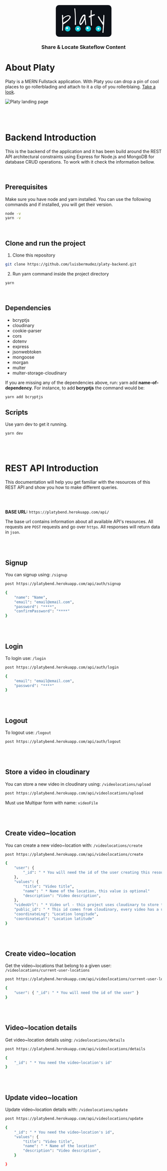 <!--
<li>9. </li>
<li>10. https://platybend.herokuapp.com/api/videolocations/videolocations/videolocations/delete</li>
<li>11. https://platybend.herokuapp.com/api/videolocations/videolocations/videolocations/updateViews</li>
</ul>
<br>
<br> -->

<div align="center" style="margin: 2rem 0;">
<svg
    style="border-radius:10px;"
    width="179"
    height="102"
    viewBox="0 0 179 102"
    fill="none"
    xmlns="http://www.w3.org/2000/svg"
>
<g clipPath="url(#clip0_2513_101591)">
<rect width="179" height="102" fill="#0d1117" />
<circle cx="38" cy="76" r="9" fill="#14c8d4" />
<circle cx="36" cy="74" r="3" fill="white" />
<circle cx="71" cy="76" r="9" fill="#14c8d4" />
<circle cx="71" cy="76" r="3" fill="white" />
<circle cx="104" cy="76" r="9" fill="#14c8d4" />
<circle cx="102" cy="74" r="3" fill="white" />
<circle cx="137" cy="76" r="9" fill="#14c8d4" />
<circle cx="137" cy="76" r="3" fill="white" />
<path
          d="M19.8125 81.4375C20.2708 77.0625 20.5208 72.8958 20.5625 68.9375C20.6458 65.0208 20.625 61.1458 20.5 57.3125C20.4167 53.4792 20.2708 49.6042 20.0625 45.6875C19.8542 41.7708 19.7292 37.625 19.6875 33.25C19.8125 32.6667 19.9583 32.2292 20.125 31.9375C20.3333 31.6042 20.8542 31.5208 21.6875 31.6875C22.5625 31.8958 23.0833 32.3958 23.25 33.1875C23.4167 33.9375 23.4583 34.7917 23.375 35.75C23.2917 36.7083 23.1667 37.6667 23 38.625C22.8333 39.5833 22.8333 40.3542 23 40.9375C24.3333 39.9792 25.75 38.9792 27.25 37.9375C28.75 36.8958 30.3125 35.9792 31.9375 35.1875C33.5625 34.3542 35.25 33.75 37 33.375C38.75 32.9583 40.5 32.9375 42.25 33.3125C44.4167 33.8125 45.9167 34.5625 46.75 35.5625C47.625 36.5208 47.9583 37.6458 47.75 38.9375C47.5833 40.1875 47 41.5833 46 43.125C45 44.625 43.7708 46.1458 42.3125 47.6875C40.8542 49.2292 39.2292 50.75 37.4375 52.25C35.6458 53.75 33.8958 55.1458 32.1875 56.4375C30.4792 57.6875 28.875 58.7917 27.375 59.75C25.9167 60.7083 24.75 61.4167 23.875 61.875C23.8333 62.375 23.7708 63.1667 23.6875 64.25C23.6458 65.2917 23.5833 66.4792 23.5 67.8125C23.4583 69.1458 23.3958 70.5417 23.3125 72C23.2708 73.4583 23.2083 74.8542 23.125 76.1875C23.0833 77.5208 23.0208 78.7083 22.9375 79.75C22.8958 80.7917 22.875 81.5625 22.875 82.0625C22.7917 82.1042 22.6458 82.1458 22.4375 82.1875C22.2292 82.2292 21.9792 82.25 21.6875 82.25C21.3958 82.2917 21.125 82.3125 20.875 82.3125C20.625 82.3542 20.4583 82.3542 20.375 82.3125C20.25 82.3125 20.125 82.1875 20 81.9375C19.875 81.7292 19.8125 81.5625 19.8125 81.4375ZM23.3125 47.1875C23.1875 47.7708 23.1458 48.5 23.1875 49.375C23.2708 50.2083 23.3542 51.1042 23.4375 52.0625C23.5625 52.9792 23.6875 53.875 23.8125 54.75C23.9375 55.625 24.0208 56.375 24.0625 57C25.6458 55.7917 27.4792 54.5625 29.5625 53.3125C31.6875 52.0625 33.7292 50.7083 35.6875 49.25C37.6875 47.7917 39.4583 46.1667 41 44.375C42.5417 42.5833 43.5625 40.5625 44.0625 38.3125C44.2292 37.4375 44.1458 36.8542 43.8125 36.5625C43.5208 36.2292 43 36 42.25 35.875C40.6667 35.5417 38.8542 35.6667 36.8125 36.25C34.7708 36.7917 32.7917 37.6042 30.875 38.6875C29 39.7708 27.3542 41.0625 25.9375 42.5625C24.5208 44.0625 23.6458 45.6042 23.3125 47.1875ZM60.7725 61.8125C61.0642 59.8958 61.2517 57.5 61.335 54.625C61.46 51.75 61.5017 48.6875 61.46 45.4375C61.46 42.1875 61.3975 38.8333 61.2725 35.375C61.1475 31.9167 60.9808 28.6458 60.7725 25.5625C60.5642 22.4375 60.3142 19.6458 60.0225 17.1875C59.7725 14.7292 59.5017 12.7917 59.21 11.375C59.585 11.125 59.8975 10.9375 60.1475 10.8125C60.4392 10.6458 60.7725 10.5625 61.1475 10.5625C61.4392 10.5625 61.6892 10.625 61.8975 10.75C62.1058 10.8333 62.2725 11.0417 62.3975 11.375C63.2308 19.5417 63.7933 27.7708 64.085 36.0625C64.4183 44.3542 64.6683 52.6042 64.835 60.8125C64.835 61.1875 64.835 61.7083 64.835 62.375C64.835 63 64.8142 63.3333 64.7725 63.375C64.1892 63.6667 63.6683 63.8125 63.21 63.8125C62.7517 63.7708 62.335 63.6458 61.96 63.4375C61.585 63.1875 61.2933 62.9167 61.085 62.625C60.8767 62.3333 60.7725 62.0625 60.7725 61.8125ZM94.9825 63.375C94.7742 62.2917 94.5867 61 94.42 59.5C94.295 57.9583 94.1492 56.4167 93.9825 54.875C93.8158 53.2917 93.6075 51.8125 93.3575 50.4375C93.1492 49.0625 92.8158 47.9375 92.3575 47.0625C90.2325 51.3958 88.3575 54.8125 86.7325 57.3125C85.1075 59.7708 83.67 61.5417 82.42 62.625C81.2117 63.6667 80.1908 64.1667 79.3575 64.125C78.5242 64.0833 77.8367 63.7083 77.295 63C76.7533 62.2917 76.3575 61.3958 76.1075 60.3125C75.8992 59.1875 75.7533 58.1458 75.67 57.1875C75.67 56.2708 75.8783 54.9792 76.295 53.3125C76.7117 51.6458 77.2742 49.8333 77.9825 47.875C78.6908 45.875 79.5242 43.8542 80.4825 41.8125C81.4825 39.7708 82.545 37.9167 83.67 36.25C84.795 34.5833 85.9617 33.2083 87.17 32.125C88.3783 31.0417 89.5867 30.5 90.795 30.5C92.5867 30.2083 93.8992 30.6042 94.7325 31.6875C95.6075 32.7292 95.7742 34.5 95.2325 37C95.2325 39.75 95.3367 42.1042 95.545 44.0625C95.795 46.0208 96.045 47.8958 96.295 49.6875C96.5867 51.4792 96.8367 53.3542 97.045 55.3125C97.295 57.2708 97.42 59.625 97.42 62.375C97.42 62.875 97.3575 63.3125 97.2325 63.6875C97.1492 64.0208 96.6492 64.1875 95.7325 64.1875C95.6075 64.1875 95.4408 64.0833 95.2325 63.875C95.0658 63.6667 94.9825 63.5 94.9825 63.375ZM91.6075 35.4375C91.1492 34.7708 90.5242 34.7083 89.7325 35.25C88.9408 35.7917 88.1075 36.6875 87.2325 37.9375C86.3575 39.1875 85.4617 40.6875 84.545 42.4375C83.6283 44.1875 82.7742 45.9583 81.9825 47.75C81.1908 49.5417 80.5033 51.25 79.92 52.875C79.3367 54.4583 78.9408 55.7708 78.7325 56.8125C78.7325 58.3125 78.9617 59.1667 79.42 59.375C79.8783 59.5417 80.4408 59.2917 81.1075 58.625C81.7742 57.9583 82.5242 57 83.3575 55.75C84.2325 54.5 85.0658 53.1667 85.8575 51.75C86.6908 50.3333 87.4617 48.9583 88.17 47.625C88.92 46.2917 89.5033 45.2083 89.92 44.375C90.295 43.5 90.5867 42.6875 90.795 41.9375C91.0033 41.1875 91.17 40.4792 91.295 39.8125C91.4617 39.1042 91.545 38.3958 91.545 37.6875C91.5867 36.9792 91.6075 36.2292 91.6075 35.4375ZM111.317 38.3125C110.901 38.5208 110.505 38.75 110.13 39C109.797 39.2083 109.463 39.4167 109.13 39.625C108.797 39.7917 108.463 39.9167 108.13 40C107.797 40.0833 107.442 40.0833 107.067 40C106.817 40 106.609 39.8542 106.442 39.5625C106.276 39.2292 106.151 38.875 106.067 38.5C105.942 38.0833 105.859 37.6875 105.817 37.3125C105.776 36.8958 105.776 36.5833 105.817 36.375L111.817 32.9375L112.192 16.9375C112.276 16.3958 112.609 16.1875 113.192 16.3125C113.776 16.3958 114.38 16.5208 115.005 16.6875C115.088 16.6875 115.213 16.7292 115.38 16.8125C115.588 16.8542 115.734 16.8958 115.817 16.9375C115.734 18.0625 115.63 19.2917 115.505 20.625C115.422 21.9167 115.338 23.2292 115.255 24.5625C115.172 25.8542 115.109 27.125 115.067 28.375C115.067 29.625 115.13 30.75 115.255 31.75L124.63 29.125C124.797 29.0833 124.922 29.2083 125.005 29.5C125.13 29.75 125.234 30.0625 125.317 30.4375C125.442 30.8125 125.526 31.1875 125.567 31.5625C125.609 31.9375 125.63 32.125 125.63 32.125L115.005 36.625C115.005 37 115.026 37.8958 115.067 39.3125C115.151 40.7292 115.234 42.4167 115.317 44.375C115.401 46.2917 115.484 48.375 115.567 50.625C115.651 52.8333 115.734 54.8958 115.817 56.8125C115.901 58.7292 115.963 60.4167 116.005 61.875C116.047 63.2917 116.067 64.1875 116.067 64.5625C115.984 65.8125 115.609 66.4375 114.942 66.4375C114.317 66.4375 113.63 66.125 112.88 65.5L111.317 38.3125ZM151.84 64.75L135.715 38.9375C135.673 38.8958 135.632 38.75 135.59 38.5C135.548 38.2083 135.527 37.9792 135.527 37.8125C135.527 37.2708 135.611 36.8125 135.777 36.4375C135.986 36.0208 136.486 35.8125 137.277 35.8125C137.444 35.8125 137.736 35.9167 138.152 36.125C138.569 36.2917 138.819 36.4583 138.902 36.625C139.819 38.0833 140.757 39.7083 141.715 41.5C142.715 43.2917 143.736 45.0833 144.777 46.875C145.861 48.6667 146.986 50.3958 148.152 52.0625C149.319 53.6875 150.548 55.0833 151.84 56.25L153.34 31.75C153.382 31.75 153.486 31.75 153.652 31.75C153.861 31.7083 154.007 31.6875 154.09 31.6875C154.465 31.6875 154.84 31.75 155.215 31.875C155.59 31.9583 155.861 32.2292 156.027 32.6875C156.069 34.1875 156.069 36.0417 156.027 38.25C156.027 40.4583 155.986 42.7292 155.902 45.0625C155.861 47.3958 155.798 49.6458 155.715 51.8125C155.673 53.9375 155.632 55.6458 155.59 56.9375C155.548 57.7708 155.465 59.0208 155.34 60.6875C155.257 62.3542 155.132 64.2292 154.965 66.3125C154.84 68.4375 154.673 70.6667 154.465 73C154.298 75.3333 154.132 77.5417 153.965 79.625C153.798 81.7083 153.652 83.5833 153.527 85.25C153.402 86.9583 153.298 88.1875 153.215 88.9375H149.965L151.84 64.75Z"
          fill="white"
        />
</g>
<defs>
<clipPath id="clip0_2513_101591">
<rect width="179" height="102" fill="white" />
</clipPath>
</defs>
</svg>
<h3>Share & Locate Skateflow Content</h3>
</div>

# About Platy

Platy is a MERN Fullstack application. With Platy you can drop a pin of cool places to go rollerblading and attach to it a clip of you rollerblaing. [Take a look](https://platywebsite.netlify.app/).

![Platy landing page](./public/images/mapAndVideoPreview.png)
<br>
<br>
<br>
<br>

# Backend Introduction

This is the backend of the application and it has been build around the REST API architectural constraints using Express for Node.js and MongoDB for database CRUD operations. To work with it check the information bellow.

<br>

## Prerequisites

Make sure you have node and yarn installed. You can use the following commands and if installed, you will get their version.

```bash
node -v
yarn -v
```

<br>

## Clone and run the project

1. Clone this repository

```sh
git clone https://github.com/luisbermudez/platy-backend.git
```

2. Run yarn command inside the project directory

```sh
yarn
```

<br>

## Dependencies

- bcryptjs
- cloudinary
- cookie-parser
- cors
- dotenv
- express
- jsonwebtoken
- mongoose
- morgan
- multer
- multer-storage-cloudinary
  <br>

If you are missing any of the dependencies above, run: yarn add **name-of-dependency**. For instance, to add **bcryptjs** the command would be:

```bash
yarn add bcryptjs
```

## Scripts

Use yarn dev to get it running.

```sh
yarn dev
```

<br>
<br>

# REST API Introduction

This documentation will help you get familiar with the resources of this REST API and show you how to make different queries.

<br>
<br>

**BASE URL:** `https://platybend.herokuapp.com/api/`

The base url contains information about all available API's resources. All requests are `POST` requests and go over `https`. All responses will return data in `json`.

<br>
<br>

## Signup

You can signup using: `/signup`

```sh
post https://platybend.herokuapp.com/api/auth/signup
```

```sh
{
	"name": "Name",
	"email": "email@email.com",
	"password": "****",
	"confirmPassword": "****"
}
```

<br>
<br>

## Login

To login use: `/login`

```sh
post https://platybend.herokuapp.com/api/auth/login
```

```sh
{
	"email": "email@email.com",
	"password": "****"
}
```

<br>
<br>

## Logout

To logout use: `/logout`

```sh
post https://platybend.herokuapp.com/api/auth/logout
```

<br>
<br>

## Store a video in cloudinary

You can store a new video in cloudinary using: `/videolocations/upload`

```sh
post https://platybend.herokuapp.com/api/videolocations/upload
```

Must use Multipar form with name: `videoFile`

<br>
<br>

## Create video~location

You can create a new video~location with: `/videolocations/create`

```sh
post https://platybend.herokuapp.com/api/videolocations/create
```

```sh
{
	"user": {
		"_id": " * You will need the id of the user creating this resource"
	},
	"values": {
		"title": "Video title",
        "name": " * Name of the location, this value is optional"
		"description": "Video description",
	},
    "videoUrl": " * Video url - this project uses cloudinary to store the videos",
    "public_id": " * This id comes from cloudinary, every video has a unique public id"
    "coordinateLng": "Location longitude",
    "coordinateLat": "Location latitude"
}
```

<br>
<br>

## Create video~location

Get the video~locations that belong to a given user: `/videolocations/current-user-locations`

```sh
post https://platybend.herokuapp.com/api/videolocations/current-user-locations
```

```sh
{
	"user": { "_id": " * You will need the id of the user" }
}
```

<br>
<br>

## Video~location details

Get video~location details using: `/videolocations/details`

```sh
post https://platybend.herokuapp.com/api/videolocations/details
```

```sh
{
	"_id": " * You need the video~location's id"
}
```

<br>
<br>

## Update video~location

Update video~location details with: `/videolocations/update`

```sh
post https://platybend.herokuapp.com/api/videolocations/update
```

```sh
{
	"_id": " * You need the video~location's id",
    "values": {
		"title": "Video title",
        "name": " * Name of the location"
		"description": "Video description",
	}

}
```
